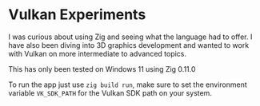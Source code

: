 # Vulkan Experiments

I was curious about using Zig and seeing what the language had to offer.  I have also been diving into 3D graphics development and wanted to work with Vulkan on more intermediate to advanced topics.

This has only been tested on Windows 11 using Zig 0.11.0

To run the app just use `zig build run`, make sure to set the environment variable `VK_SDK_PATH` for the Vulkan SDK path on your system.